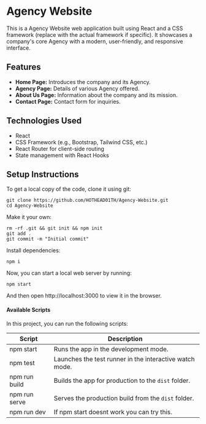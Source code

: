 # Agency Website

This is a Agency Website web application built using React and a CSS framework (replace with the actual framework if specific). It showcases a company's core Agency with a modern, user-friendly, and responsive interface.



## Features

- **Home Page:** Introduces the company and its Agency.
- **Agency Page:** Details of various Agency offered.
- **About Us Page:** Information about the company and its mission.
- **Contact Page:** Contact form for inquiries.

## Technologies Used

- React
- CSS Framework (e.g., Bootstrap, Tailwind CSS, etc.)
- React Router for client-side routing
- State management with React Hooks

## Setup Instructions

To get a local copy of the code, clone it using git:

```
git clone https://github.com/HOTHEAD01TH/Agency-Website.git
cd Agency-Website
```

Make it your own:

```
rm -rf .git && git init && npm init
git add .
git commit -m "Initial commit"
```

Install dependencies:

```
npm i
```

Now, you can start a local web server by running:

```
npm start
```

And then open http://localhost:3000 to view it in the browser.

#### Available Scripts

In this project, you can run the following scripts:

| Script        | Description                                             |
| ------------- | ------------------------------------------------------- |
| npm start     | Runs the app in the development mode.                   |
| npm test      | Launches the test runner in the interactive watch mode. |
| npm run build | Builds the app for production to the `dist` folder.     |
| npm run serve | Serves the production build from the `dist` folder.     |
| npm run dev   | If npm start doesnt work you can try this.              |
